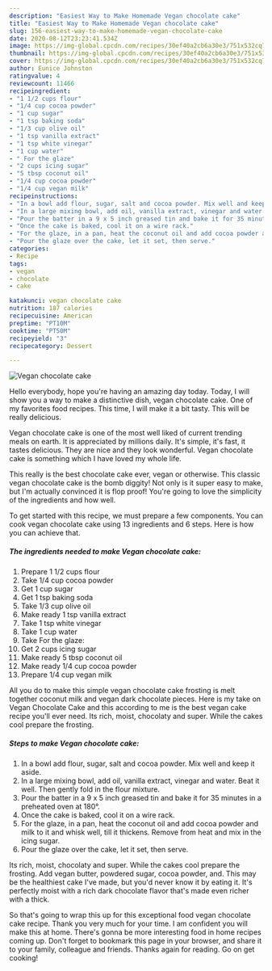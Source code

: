 ```yaml
---
description: "Easiest Way to Make Homemade Vegan chocolate cake"
title: "Easiest Way to Make Homemade Vegan chocolate cake"
slug: 156-easiest-way-to-make-homemade-vegan-chocolate-cake
date: 2020-08-12T23:23:41.534Z
image: https://img-global.cpcdn.com/recipes/30ef40a2cb6a30e3/751x532cq70/vegan-chocolate-cake-recipe-main-photo.jpg
thumbnail: https://img-global.cpcdn.com/recipes/30ef40a2cb6a30e3/751x532cq70/vegan-chocolate-cake-recipe-main-photo.jpg
cover: https://img-global.cpcdn.com/recipes/30ef40a2cb6a30e3/751x532cq70/vegan-chocolate-cake-recipe-main-photo.jpg
author: Eunice Johnston
ratingvalue: 4
reviewcount: 11466
recipeingredient:
- "1 1/2 cups flour"
- "1/4 cup cocoa powder"
- "1 cup sugar"
- "1 tsp baking soda"
- "1/3 cup olive oil"
- "1 tsp vanilla extract"
- "1 tsp white vinegar"
- "1 cup water"
- " For the glaze"
- "2 cups icing sugar"
- "5 tbsp coconut oil"
- "1/4 cup cocoa powder"
- "1/4 cup vegan milk"
recipeinstructions:
- "In a bowl add flour, sugar, salt and cocoa powder. Mix well and keep it aside."
- "In a large mixing bowl, add oil, vanilla extract, vinegar and water. Beat it well. Then gently fold in the flour mixture."
- "Pour the batter in a 9 x 5 inch greased tin and bake it for 35 minutes in a preheated oven at 180°."
- "Once the cake is baked, cool it on a wire rack."
- "For the glaze, in a pan, heat the coconut oil and add cocoa powder and milk to it and whisk well, till it thickens. Remove from heat and mix in the icing sugar."
- "Pour the glaze over the cake, let it set, then serve."
categories:
- Recipe
tags:
- vegan
- chocolate
- cake

katakunci: vegan chocolate cake 
nutrition: 187 calories
recipecuisine: American
preptime: "PT10M"
cooktime: "PT50M"
recipeyield: "3"
recipecategory: Dessert

---
```



![Vegan chocolate cake](https://img-global.cpcdn.com/recipes/30ef40a2cb6a30e3/751x532cq70/vegan-chocolate-cake-recipe-main-photo.jpg)

Hello everybody, hope you're having an amazing day today. Today, I will show you a way to make a distinctive dish, vegan chocolate cake. One of my favorites food recipes. This time, I will make it a bit tasty. This will be really delicious.

Vegan chocolate cake is one of the most well liked of current trending meals on earth. It is appreciated by millions daily. It's simple, it's fast, it tastes delicious. They are nice and they look wonderful. Vegan chocolate cake is something which I have loved my whole life.

This really is the best chocolate cake ever, vegan or otherwise. This classic vegan chocolate cake is the bomb diggity! Not only is it super easy to make, but I&#39;m actually convinced it is flop proof! You&#39;re going to love the simplicity of the ingredients and how well.


To get started with this recipe, we must prepare a few components. You can cook vegan chocolate cake using 13 ingredients and 6 steps. Here is how you can achieve that.

<!--inarticleads1-->

##### The ingredients needed to make Vegan chocolate cake:

1. Prepare 1 1/2 cups flour
1. Take 1/4 cup cocoa powder
1. Get 1 cup sugar
1. Get 1 tsp baking soda
1. Take 1/3 cup olive oil
1. Make ready 1 tsp vanilla extract
1. Take 1 tsp white vinegar
1. Take 1 cup water
1. Take  For the glaze:
1. Get 2 cups icing sugar
1. Make ready 5 tbsp coconut oil
1. Make ready 1/4 cup cocoa powder
1. Prepare 1/4 cup vegan milk


All you do to make this simple vegan chocolate cake frosting is melt together coconut milk and vegan dark chocolate pieces. Here is my take on Vegan Chocolate Cake and this according to me is the best vegan cake recipe you&#39;ll ever need. Its rich, moist, chocolaty and super. While the cakes cool prepare the frosting. 

<!--inarticleads2-->

##### Steps to make Vegan chocolate cake:

1. In a bowl add flour, sugar, salt and cocoa powder. Mix well and keep it aside.
1. In a large mixing bowl, add oil, vanilla extract, vinegar and water. Beat it well. Then gently fold in the flour mixture.
1. Pour the batter in a 9 x 5 inch greased tin and bake it for 35 minutes in a preheated oven at 180°.
1. Once the cake is baked, cool it on a wire rack.
1. For the glaze, in a pan, heat the coconut oil and add cocoa powder and milk to it and whisk well, till it thickens. Remove from heat and mix in the icing sugar.
1. Pour the glaze over the cake, let it set, then serve.


Its rich, moist, chocolaty and super. While the cakes cool prepare the frosting. Add vegan butter, powdered sugar, cocoa powder, and. This may be the healthiest cake I&#39;ve made, but you&#39;d never know it by eating it. It&#39;s perfectly moist with a rich dark chocolate flavor that&#39;s made even richer with a thick. 

So that's going to wrap this up for this exceptional food vegan chocolate cake recipe. Thank you very much for your time. I am confident you will make this at home. There's gonna be more interesting food in home recipes coming up. Don't forget to bookmark this page in your browser, and share it to your family, colleague and friends. Thanks again for reading. Go on get cooking!
